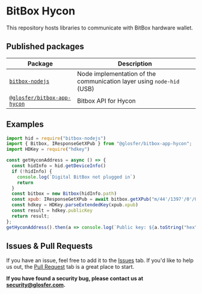 # BitBox Hycon
This repository hosts libraries to communicate with BitBox hardware wallet.


## Published packages

| Package | Description |
| --------|-------------|
| [`bitbox-nodejs`](/packages/bitbox-nodejs) | Node implementation of the communication layer using `node-hid` (USB) |
| [`@glosfer/bitbox-app-hycon`](/packages/bitbox-app-hycon) | Bitbox API for Hycon |


## Examples

```js
import hid = require("bitbox-nodejs")
import { Bitbox, IResponseGetXPub } from "@glosfer/bitbox-app-hycon";
import HDKey = require("hdkey")

const getHyconAddress = async () => {
  const hidInfo = hid.getDeviceInfo()
  if (!hidInfo) {
    console.log(`Digital BitBox not plugged in`)
	return
  }
  const bitbox = new Bitbox(hidInfo.path)
  const xpub: IResponseGetXPub = await bitbox.getXPub("m/44'/1397'/0'/0/0")
  const hdkey = HDKey.parseExtendedKey(xpub.xpub)
  const result = hdkey.publicKey
  return result;
};
getHyconAddress().then(a => console.log(`Public key: ${a.toString("hex")}`));
```

## Issues & Pull Requests

If you have an issue, feel free to add it to the [Issues](https://github.com/Team-Hycon/bitbox-hycon/issues) tab.
If you'd like to help us out, the [Pull Request](https://github.com/Team-Hycon/bitbox-hycon/pulls) tab is a great place to start.

**If you have found a security bug, please contact us at [security@glosfer.com](security@glosfer.com).**
